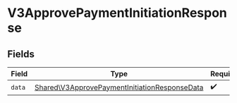 # V3ApprovePaymentInitiationResponse


## Fields

| Field                                                                                                          | Type                                                                                                           | Required                                                                                                       | Description                                                                                                    |
| -------------------------------------------------------------------------------------------------------------- | -------------------------------------------------------------------------------------------------------------- | -------------------------------------------------------------------------------------------------------------- | -------------------------------------------------------------------------------------------------------------- |
| `data`                                                                                                         | [Shared\V3ApprovePaymentInitiationResponseData](../../Models/Shared/V3ApprovePaymentInitiationResponseData.md) | :heavy_check_mark:                                                                                             | N/A                                                                                                            |